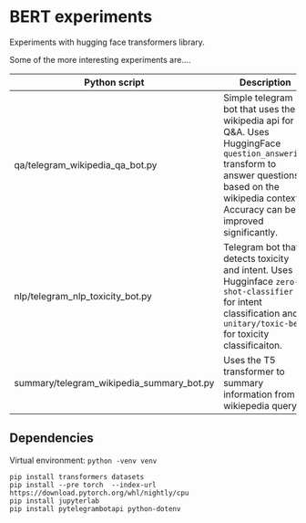 # BERT experiments

Experiments with hugging face transformers library.

Some of the more interesting experiments are....

| Python script                             | Description                                                                                                                                                                                          |
| ----------------------------------------- | ---------------------------------------------------------------------------------------------------------------------------------------------------------------------------------------------------- |
| qa/telegram_wikipedia_qa_bot.py           | Simple telegram bot that uses the wikipedia api for Q&A. Uses HuggingFace `question_answering` transform to answer questions based on the wikipedia context. Accuracy can be improved significantly. |
| nlp/telegram_nlp_toxicity_bot.py          | Telegram bot that detects toxicity and intent. Uses Hugginface `zero-shot-classifier` for intent classification and `unitary/toxic-bert` for toxicity classificaiton.                                |
| summary/telegram_wikipedia_summary_bot.py | Uses the T5 transformer to summary information from a wikiepedia query                                                                                                                               |

## Dependencies

Virtual environment: `python -venv venv`

```
pip install transformers datasets
pip install --pre torch  --index-url https://download.pytorch.org/whl/nightly/cpu
pip install jupyterlab
pip install pytelegrambotapi python-dotenv
```
